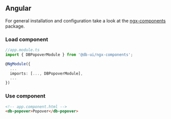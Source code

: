 ## Angular

For general installation and configuration take a look at the [ngx-components](https://www.npmjs.com/package/@db-ui/ngx-components) package.

### Load component

```ts app.module.ts
//app.module.ts
import { DBPopoverModule } from '@db-ui/ngx-components';

@NgModule({
  ...
  imports: [..., DBPopoverModule],
  ...
})

```

### Use component

```html app.component.html
<!-- app.component.html -->
<db-popover>Popover</db-popover>
```
